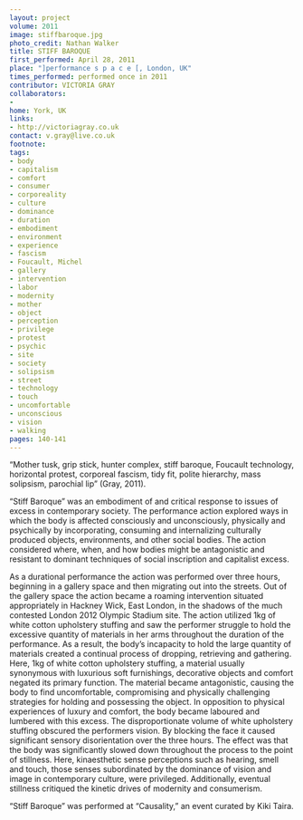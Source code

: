 ```yaml
---
layout: project
volume: 2011
image: stiffbaroque.jpg
photo_credit: Nathan Walker
title: STIFF BAROQUE
first_performed: April 28, 2011
place: "]performance s p a c e [, London, UK"
times_performed: performed once in 2011
contributor: VICTORIA GRAY
collaborators:
- 
home: York, UK
links:
- http://victoriagray.co.uk
contact: v.gray@live.co.uk
footnote: 
tags:
- body
- capitalism
- comfort
- consumer
- corporeality
- culture
- dominance
- duration
- embodiment
- environment
- experience
- fascism
- Foucault, Michel
- gallery
- intervention
- labor
- modernity
- mother
- object
- perception
- privilege
- protest
- psychic
- site
- society
- solipsism
- street
- technology
- touch
- uncomfortable
- unconscious
- vision
- walking
pages: 140-141
---
```


“Mother tusk, grip stick, hunter complex, stiff baroque, Foucault technology, horizontal protest, corporeal fascism, tidy fit, polite hierarchy, mass solipsism, parochial lip” (Gray, 2011).

“Stiff Baroque” was an embodiment of and critical response to issues of excess in contemporary society. The performance action explored ways in which the body is affected consciously and unconsciously, physically and psychically by incorporating, consuming and internalizing culturally produced objects, environments, and other social bodies. The action considered where, when, and how bodies might be antagonistic and resistant to dominant techniques of social inscription and capitalist excess. 

As a durational performance the action was performed over three hours, beginning in a gallery space and then migrating out into the streets. Out of the gallery space the action became a roaming intervention situated appropriately in Hackney Wick, East London, in the shadows of the much contested London 2012 Olympic Stadium site. The action utilized 1kg of white cotton upholstery stuffing and saw the performer struggle to hold the excessive quantity of materials in her arms throughout the duration of the performance. As a result, the body’s incapacity to hold the large quantity of materials created a continual process of dropping, retrieving and gathering. Here, 1kg of white cotton upholstery stuffing, a material usually synonymous with luxurious soft furnishings, decorative objects and comfort negated its primary function. The material became antagonistic, causing the body to find uncomfortable, compromising and physically challenging strategies for holding and possessing the object. In opposition to physical experiences of luxury and comfort, the body became laboured and lumbered with this excess. The disproportionate volume of white upholstery stuffing obscured the performers vision. By blocking the face it caused significant sensory disorientation over the three hours. The effect was that the body was significantly slowed down throughout the process to the point of stillness. Here, kinaesthetic sense perceptions such as hearing, smell and touch, those senses subordinated by the dominance of vision and image in contemporary culture, were privileged. Additionally, eventual stillness critiqued the kinetic drives of modernity and consumerism. 

“Stiff Baroque” was performed at “Causality,” an event curated by Kiki Taira.
